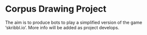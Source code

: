 # Corpus Drawing Project

The aim is to produce bots to play a simplified version of the game ‘skribbl.io’. More info will be added as project develops.

